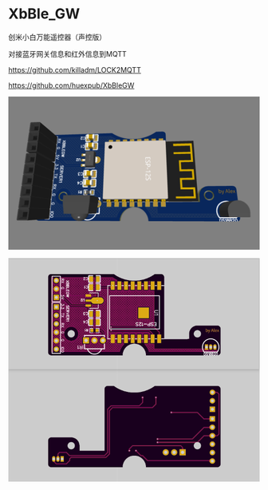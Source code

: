 # XbBle_GW
创米小白万能遥控器（声控版）

对接蓝牙网关信息和红外信息到MQTT

https://github.com/killadm/LOCK2MQTT

https://github.com/huexpub/XbBleGW

![image](Img/Snipaste_2021-08-05_15-34-15.png)


![image](Img/Snipaste_2021-08-05_15-33-13.png)

